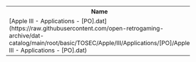 <table>
<tr><th>Name</th><th>Size</th></tr>
<tr><td>
[Apple III - Applications - [PO].dat](https://raw.githubusercontent.com/open-retrogaming-archive/dat-catalog/main/root/basic/TOSEC/Apple/III/Applications/[PO]/Apple III - Applications - [PO].dat)
</td><td>1613</td></tr>
</table>
